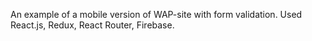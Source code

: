 An example of a mobile version of WAP-site with form validation.
Used React.js, Redux, React Router, Firebase.